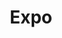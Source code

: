 ---
blog: https://blog.expo.io/
codehost: https://github.com/expo/expo
facebook: https://facebook.com/groups/react.native.community
instagram: https://instagram.com/expo.io
logohandle: expoio
sort: expo
title: Expo
twitter: https://x.com/expo
website: https://expo.io/
---